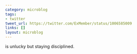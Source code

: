 ```yaml
---
category: microblog
tags:
- twitter
tweet_url: https://twitter.com/ExMember/status/1006585009
links: []
layout: microblog
---
```

is unlucky but staying disciplined.
